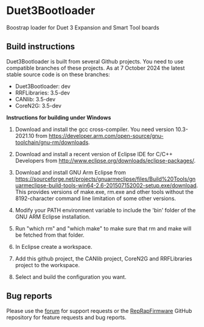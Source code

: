 # Duet3Bootloader
Boostrap loader for Duet 3 Expansion and Smart Tool boards
 
## Build instructions

Duet3Bootloader is built from several Github projects. You need to use compatible branches of these projects. As at 7 October 2024 the latest stable source code is on these branches:

- Duet3Bootloader: dev
- RRFLibraries: 3.5-dev
- CANlib: 3.5-dev
- CoreN2G: 3.5-dev

**Instructions for building under Windows**

1. Download and install the gcc cross-compiler. You need version 10.3-2021.10 from https://developer.arm.com/open-source/gnu-toolchain/gnu-rm/downloads.

2. Download and install a recent version of Eclipse IDE for C/C++ Developers from http://www.eclipse.org/downloads/eclipse-packages/.

3. Download and install GNU Arm Eclipse from https://sourceforge.net/projects/gnuarmeclipse/files/Build%20Tools/gnuarmeclipse-build-tools-win64-2.6-201507152002-setup.exe/download. This provides versions of make.exe, rm.exe and other tools without the 8192-character command line limitation of some other versions.

4. Modify your PATH environment variable to include the 'bin' folder of the GNU ARM Eclipse installation.

5. Run "which rm" and "which make" to make sure that rm and make will be fetched from that folder.

6. In Eclipse create a workspace.

7. Add this github project, the CANlib project, CoreN2G and RRFLibraries project to the workspace.

8. Select and build the configuration you want.

## Bug reports

Please use the [forum](https://forum.duet3d.com) for support requests or the [RepRapFirmware](https://github.com/Duet3D/RepRapFirmware) GitHub repository for feature requests and bug reports.
